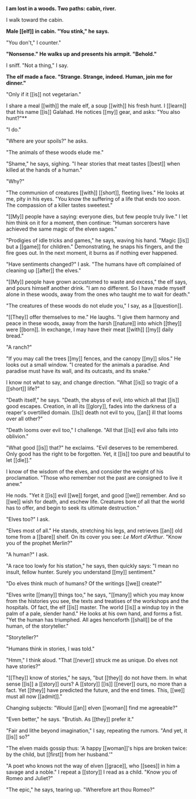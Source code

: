 **I am lost in a woods. Two paths: cabin, river.** 

I walk toward the cabin.

**Male [[elf]] in cabin. "You stink," he says.**

"You don't," I counter."

**"Nonsense." He walks up and presents his armpit. "Behold."**

I sniff. "Not a thing," I say.

**The elf made a face. "Strange. Strange, indeed. Human, join me for dinner."**

"Only if it [[is]] not vegetarian."

I share a meal [[with]] the male elf, a soup [[with]] his fresh hunt. I [[learn]] that his name [[is]] Galahad. He notices [[my]] gear, and asks: "You also hunt?"**

"I do."

"Where are your spoils?" he asks.

"The animals of these woods elude me."

"Shame," he says, sighing. "I hear stories that meat tastes [[best]] when killed at the hands of a human."

"Why?"

"The communion of creatures [[with]] [[short]], fleeting lives." He looks at me, pity in his eyes. "You know the suffering of a life that ends too soon. The compassion of a killer tastes sweetest."

"[[My]] people have a saying: everyone dies, but few people truly live." I let him think on it for a moment, then continue: "Human sorcerers have achieved the same magic of the elven sages."

"Prodigies of idle tricks and games," he says, waving his hand. "Magic [[is]] but a [[game]] for children." Demonstrating, he snaps his fingers, and the fire goes out. In the next moment, it burns as if nothing ever happened.

"Have sentiments changed?" I ask. "The humans have oft complained of cleaning up [[after]] the elves."

"[[My]] people have grown accustomed to waste and excess," the elf says, and pours himself another drink. "I am no different. So I have made myself alone in these woods, away from the ones who taught me to wait for death."

"The creatures of these woods do not elude you," I say, as a [[question]].

"[[They]] offer themselves to me." He laughs. "I give them harmony and peace in these woods, away from the harsh [[nature]] into which [[they]] were [[born]]. In exchange, I may have their meat [[with]] [[my]] daily bread."

"A ranch?"

"If you may call the trees [[my]] fences, and the canopy [[my]] silos." He looks out a small window. "I created for the animals a paradise. And paradise must have its wall, and its outcasts, and its snake."

I know not what to say, and change direction. "What [[is]] so tragic of a [[short]] life?"

"Death itself," he says. "Death, the abyss of evil, into which all that [[is]] good escapes. Creation, in all its [[glory]], fades into the darkness of a reaper's overtilled domain. [[Is]] death not evil to you, [[an]] ill that looms over all other?"

"Death looms over evil too," I challenge. "All that [[is]] evil also falls into oblivion."

"What good [[is]] that?" he exclaims. "Evil deserves to be remembered. Only good has the right to be forgotten. Yet, it [[is]] too pure and beautiful to let [[die]]."

I know of the wisdom of the elves, and consider the weight of his proclamation. "Those who remember not the past are consigned to live it anew."

He nods. "Yet it [[is]] evil [[we]] forget, and good [[we]] remember. And so [[we]] wish for death, and eschew life. Creatures bore of all that the world has to offer, and begin to seek its ultimate destruction."

"Elves too?" I ask.

"Elves most of all." He stands, stretching his legs, and retrieves [[an]] old tome from a [[bare]] shelf. On its cover you see: *Le Mort d'Arthur*. "Know you of the prophet Merlin?"

"A human?" I ask.

"A race too lowly for his station," he says, then quickly says: "I mean no insult, fellow hunter. Surely you understand [[my]] sentiment."

"Do elves think much of humans? Of the writings [[we]] create?"

"Elves write [[many]] things too," he says, "[[many]] which you may know from the histories you see, the texts and treatises of the workshops and the hospitals. Of fact, the elf [[is]] master. The world [[is]] a windup toy in the palm of a pale, slender hand." He looks at his own hand, and forms a fist. "Yet the human has triumphed. All ages henceforth [[shall]] be of the human, of the storyteller."

"Storyteller?"

"Humans think in stories, I was told."

"Hmm," I think aloud. "That [[never]] struck me as unique. Do elves not have stories?"

"[[They]] know of stories," he says, "but [[they]] do not *have* them. In what sense [[is]] a [[story]] ours? A [[story]] [[is]] [[never]] ours, no more than a fact. Yet [[they]] have predicted the future, and the end times. This, [[we]] must all now [[admit]]."

Changing subjects: "Would [[an]] elven [[woman]] find me agreeable?"

"Even better," he says. "Brutish. As [[they]] prefer it."

"Fair and lithe beyond imagination," I say, repeating the rumors. "And yet, it [[is]] so?"

"The elven maids gossip thus: 'A happy [[woman]]'s hips are broken twice: by the child, but [[first]] from her husband.'"

"A poet who knows not the way of elven [[grace]], who [[sees]] in him a savage and a noble." I repeat a [[story]] I read as a child. "Know you of Romeo and Juliet?"

"The epic," he says, tearing up. "Wherefore art thou Romeo?"

